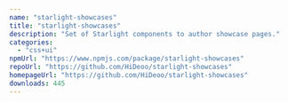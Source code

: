 ```yaml
---
name: "starlight-showcases"
title: "starlight-showcases"
description: "Set of Starlight components to author showcase pages."
categories:
  - "css+ui"
npmUrl: "https://www.npmjs.com/package/starlight-showcases"
repoUrl: "https://github.com/HiDeoo/starlight-showcases"
homepageUrl: "https://github.com/HiDeoo/starlight-showcases"
downloads: 445
---
```

